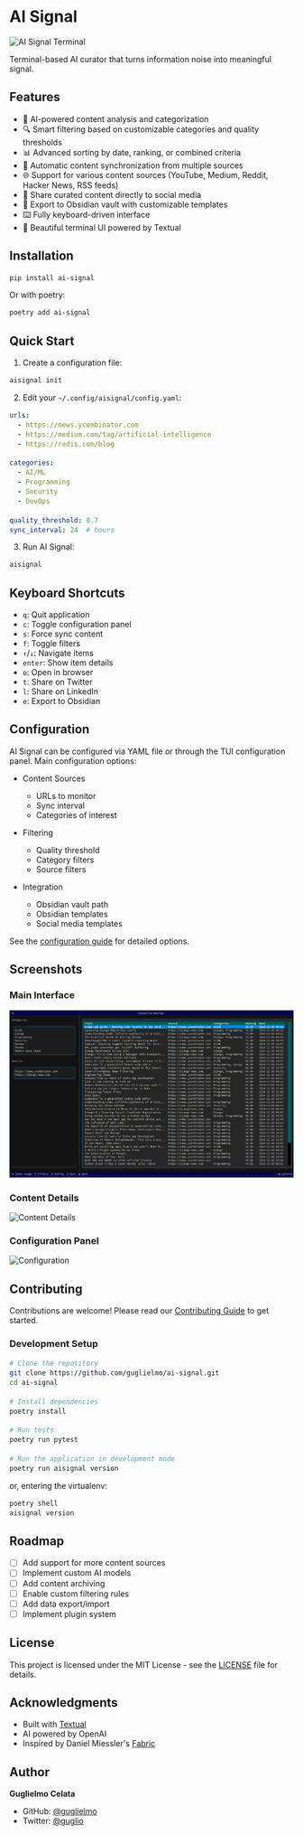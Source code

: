 # AI Signal

![AI Signal Terminal](https://raw.githubusercontent.com/guglielmo/ai-signal/main/docs/images/ai-signal-terminal.png)

Terminal-based AI curator that turns information noise into meaningful signal.

## Features

- 🤖 AI-powered content analysis and categorization
- 🔍 Smart filtering based on customizable categories and quality thresholds
- 📊 Advanced sorting by date, ranking, or combined criteria
- 🔄 Automatic content synchronization from multiple sources
- 🌐 Support for various content sources (YouTube, Medium, Reddit, Hacker News, RSS feeds)
- 📱 Share curated content directly to social media
- 📝 Export to Obsidian vault with customizable templates
- ⌨️ Fully keyboard-driven interface
- 🎨 Beautiful terminal UI powered by Textual

## Installation

```bash
pip install ai-signal
```

Or with poetry:

```bash
poetry add ai-signal
```

## Quick Start

1. Create a configuration file:
```bash
aisignal init
```

2. Edit your `~/.config/aisignal/config.yaml`:
```yaml
urls:
  - https://news.ycombinator.com
  - https://medium.com/tag/artificial-intelligence
  - https://redis.com/blog

categories:
  - AI/ML
  - Programming
  - Security
  - DevOps

quality_threshold: 0.7
sync_interval: 24  # hours
```

3. Run AI Signal:
```bash
aisignal
```

## Keyboard Shortcuts

- `q`: Quit application
- `c`: Toggle configuration panel
- `s`: Force sync content
- `f`: Toggle filters
- `↑`/`↓`: Navigate items
- `enter`: Show item details
- `o`: Open in browser
- `t`: Share on Twitter
- `l`: Share on LinkedIn
- `e`: Export to Obsidian

## Configuration

AI Signal can be configured via YAML file or through the TUI configuration panel. Main configuration options:

- Content Sources
  - URLs to monitor
  - Sync interval
  - Categories of interest
  
- Filtering
  - Quality threshold
  - Category filters
  - Source filters
  
- Integration
  - Obsidian vault path
  - Obsidian templates
  - Social media templates
  
See the [configuration guide](docs/configuration.md) for detailed options.

## Screenshots

### Main Interface
![Main Interface](https://raw.githubusercontent.com/guglielmo/ai-signal/main/docs/images/main.png)

### Content Details
![Content Details](https://raw.githubusercontent.com/guglielmo/ai-signal/main/docs/images/details.png)

### Configuration Panel
![Configuration](https://raw.githubusercontent.com/guglielmo/ai-signal/main/docs/images/config.png)

## Contributing

Contributions are welcome! Please read our [Contributing Guide](CONTRIBUTING.md) to get started.

### Development Setup

```bash
# Clone the repository
git clone https://github.com/guglielmo/ai-signal.git
cd ai-signal

# Install dependencies
poetry install

# Run tests
poetry run pytest

# Run the application in development mode
poetry run aisignal version
```

or, entering the virtualenv:

```bash
poetry shell
aisignal version
```

## Roadmap

- [ ] Add support for more content sources
- [ ] Implement custom AI models
- [ ] Add content archiving
- [ ] Enable custom filtering rules
- [ ] Add data export/import
- [ ] Implement plugin system

## License

This project is licensed under the MIT License - see the [LICENSE](LICENSE) file for details.

## Acknowledgments

- Built with [Textual](https://github.com/Textualize/textual)
- AI powered by OpenAI
- Inspired by Daniel Miessler's [Fabric](https://github.com/danielmiessler/fabric)

## Author

**Guglielmo Celata**
- GitHub: [@guglielmo](https://github.com/guglielmo)
- Twitter: [@guglio](https://twitter.com/guglio)